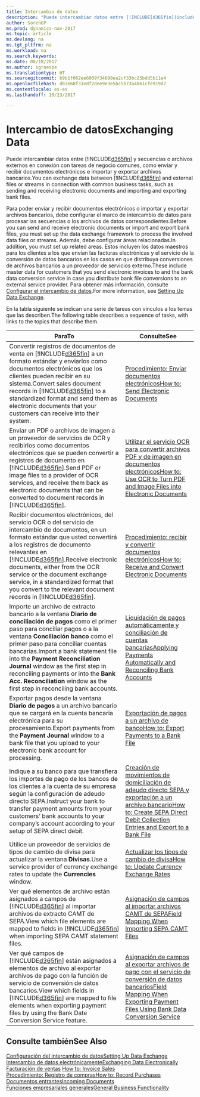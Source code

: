 ```yaml
---
title: Intercambio de datos
description: "Puede intercambiar datos entre [!INCLUDE[d365fin](includes/d365fin_md.md)] y secuencias o archivos externos en conexión con tareas de negocio comunes, como enviar y recibir documentos electrónicos e importar y exportar archivos bancarios."
author: SorenGP
ms.prod: dynamics-nav-2017
ms.topic: article
ms.devlang: na
ms.tgt_pltfrm: na
ms.workload: na
ms.search.keywords: 
ms.date: 08/18/2017
ms.author: sgroespe
ms.translationtype: HT
ms.sourcegitcommit: b9b1f062ee6009f34698ea2cf33bc25bdd5b11e4
ms.openlocfilehash: d83e68f31edf2dee9e3e5bc5b73a4861cfe919d7
ms.contentlocale: es-es
ms.lasthandoff: 10/23/2017

---
```

# <a name="exchanging-data"></a><span data-ttu-id="3ef68-103">Intercambio de datos</span><span class="sxs-lookup"><span data-stu-id="3ef68-103">Exchanging Data</span></span>
<span data-ttu-id="3ef68-104">Puede intercambiar datos entre [!INCLUDE[d365fin](includes/d365fin_md.md)] y secuencias o archivos externos en conexión con tareas de negocio comunes, como enviar y recibir documentos electrónicos e importar y exportar archivos bancarios.</span><span class="sxs-lookup"><span data-stu-id="3ef68-104">You can exchange data between [!INCLUDE[d365fin](includes/d365fin_md.md)] and external files or streams in connection with common business tasks, such as sending and receiving electronic documents and importing and exporting bank files.</span></span>  

<span data-ttu-id="3ef68-105">Para poder enviar y recibir documentos electrónicos o importar y exportar archivos bancarios, debe configurar el marco de intercambio de datos para procesar las secuencias o los archivos de datos correspondientes.</span><span class="sxs-lookup"><span data-stu-id="3ef68-105">Before you can send and receive electronic documents or import and export bank files, you must set up the data exchange framework to process the involved data files or streams.</span></span> <span data-ttu-id="3ef68-106">Además, debe configurar áreas relacionadas.</span><span class="sxs-lookup"><span data-stu-id="3ef68-106">In addition, you must set up related areas.</span></span> <span data-ttu-id="3ef68-107">Estos incluyen los datos maestros para los clientes a los que envían las facturas electrónicas y el servicio de la conversión de datos bancarios en los casos en que distribuya conversiones de archivos bancarios a un proveedor de servicios externo.</span><span class="sxs-lookup"><span data-stu-id="3ef68-107">These include master data for customers that you send electronic invoices to and the bank data conversion service in case you distribute bank file conversions to an external service provider.</span></span> <span data-ttu-id="3ef68-108">Para obtener más información, consulte [Configurar el intercambio de datos](across-set-up-data-exchange.md).</span><span class="sxs-lookup"><span data-stu-id="3ef68-108">For more information, see [Setting Up Data Exchange](across-set-up-data-exchange.md).</span></span>  

 <span data-ttu-id="3ef68-109">En la tabla siguiente se indican una serie de tareas con vínculos a los temas que las describen.</span><span class="sxs-lookup"><span data-stu-id="3ef68-109">The following table describes a sequence of tasks, with links to the topics that describe them.</span></span>  

|<span data-ttu-id="3ef68-110">**Para**</span><span class="sxs-lookup"><span data-stu-id="3ef68-110">**To**</span></span>|<span data-ttu-id="3ef68-111">**Consulte**</span><span class="sxs-lookup"><span data-stu-id="3ef68-111">**See**</span></span>|  
|------------|-------------|  
|<span data-ttu-id="3ef68-112">Convertir registros de documentos de venta en [!INCLUDE[d365fin](includes/d365fin_md.md)] a un formato estándar y enviarlos como documentos electrónicos que los clientes pueden recibir en su sistema.</span><span class="sxs-lookup"><span data-stu-id="3ef68-112">Convert sales document records in [!INCLUDE[d365fin](includes/d365fin_md.md)] to a standardized format and send them as electronic documents that your customers can receive into their system.</span></span>|[<span data-ttu-id="3ef68-113">Procedimiento: Enviar documentos electrónicos</span><span class="sxs-lookup"><span data-stu-id="3ef68-113">How to: Send Electronic Documents</span></span>](sales-how-to-send-electronic-documents.md)|  
|<span data-ttu-id="3ef68-114">Enviar un PDF o archivos de imagen a un proveedor de servicios de OCR y recibirlos como documentos electrónicos que se pueden convertir a registros de documento en [!INCLUDE[d365fin](includes/d365fin_md.md)].</span><span class="sxs-lookup"><span data-stu-id="3ef68-114">Send PDF or image files to a provider of OCR services, and receive them back as electronic documents that can be converted to document records in [!INCLUDE[d365fin](includes/d365fin_md.md)].</span></span>|[<span data-ttu-id="3ef68-115">Utilizar el servicio OCR para convertir archivos PDF y de imagen en documentos electrónicos</span><span class="sxs-lookup"><span data-stu-id="3ef68-115">How to: Use OCR to Turn PDF and Image Files into Electronic Documents</span></span>](across-how-use-ocr-pdf-images-files.md)|  
|<span data-ttu-id="3ef68-116">Recibir documentos electrónicos, del servicio OCR o del servicio de intercambio de documentos, en un formato estándar que usted convertirá a los registros de documento relevantes en [!INCLUDE[d365fin](includes/d365fin_md.md)].</span><span class="sxs-lookup"><span data-stu-id="3ef68-116">Receive electronic documents, either from the OCR service or the document exchange service, in a standardized format that you convert to the relevant document records in [!INCLUDE[d365fin](includes/d365fin_md.md)].</span></span>|[<span data-ttu-id="3ef68-117">Procedimiento: recibir y convertir documentos electrónicos</span><span class="sxs-lookup"><span data-stu-id="3ef68-117">How to: Receive and Convert Electronic Documents</span></span>](purchasing-how-to-receive-and-convert-electronic-documents.md)|  
|<span data-ttu-id="3ef68-118">Importe un archivo de extracto bancario a la ventana **Diario de conciliación de pagos** como el primer paso para conciliar pagos o a la ventana **Conciliación banco** como el primer paso para conciliar cuentas bancarias.</span><span class="sxs-lookup"><span data-stu-id="3ef68-118">Import a bank statement file into the **Payment Reconciliation Journal** window as the first step in reconciling payments or into the **Bank Acc. Reconciliation** window as the first step in reconciling bank accounts.</span></span>|[<span data-ttu-id="3ef68-119">Liquidación de pagos automáticamente y conciliación de cuentas bancarias</span><span class="sxs-lookup"><span data-stu-id="3ef68-119">Applying Payments Automatically and Reconciling Bank Accounts</span></span>](receivables-apply-payments-auto-reconcile-bank-accounts.md)|  
|<span data-ttu-id="3ef68-120">Exportar pagos desde la ventana **Diario de pagos** a un archivo bancario que se cargará en la cuenta bancaria electrónica para su procesamiento.</span><span class="sxs-lookup"><span data-stu-id="3ef68-120">Export payments from the **Payment Journal** window to a bank file that you upload to your electronic bank account for processing.</span></span>|[<span data-ttu-id="3ef68-121">Exportación de pagos a un archivo de banco</span><span class="sxs-lookup"><span data-stu-id="3ef68-121">How to: Export Payments to a Bank File</span></span>](payables-how-export-payments-bank-file.md)|  
|<span data-ttu-id="3ef68-122">Indique a su banco para que transfiera los importes de pago de los bancos de los clientes a la cuenta de su empresa según la configuración de adeudo directo SEPA.</span><span class="sxs-lookup"><span data-stu-id="3ef68-122">Instruct your bank to transfer payment amounts from your customers’ bank accounts to your company’s account according to your setup of SEPA direct debit.</span></span>|[<span data-ttu-id="3ef68-123">Creación de movimientos de domiciliación de adeudo directo SEPA y exportación a un archivo bancario</span><span class="sxs-lookup"><span data-stu-id="3ef68-123">How to: Create SEPA Direct Debit Collection Entries and Export to a Bank File</span></span>](finance-how-create-sepa-direct-debit-collection-entries-export-bank-file.md)|  
|<span data-ttu-id="3ef68-124">Utilice un proveedor de servicios de tipos de cambio de divisa para actualizar la ventana **Divisas**.</span><span class="sxs-lookup"><span data-stu-id="3ef68-124">Use a service provider of currency exchange rates to update the **Currencies** window.</span></span>|[<span data-ttu-id="3ef68-125">Actualizar los tipos de cambio de divisa</span><span class="sxs-lookup"><span data-stu-id="3ef68-125">How to: Update Currency Exchange Rates</span></span>](finance-how-update-currencies.md)|  
|<span data-ttu-id="3ef68-126">Ver qué elementos de archivo están asignados a campos de [!INCLUDE[d365fin](includes/d365fin_md.md)] al importar archivos de extracto CAMT de SEPA.</span><span class="sxs-lookup"><span data-stu-id="3ef68-126">View which file elements are mapped to fields in [!INCLUDE[d365fin](includes/d365fin_md.md)] when importing SEPA CAMT statement files.</span></span>|[<span data-ttu-id="3ef68-127">Asignación de campos al importar archivos CAMT de SEPA</span><span class="sxs-lookup"><span data-stu-id="3ef68-127">Field Mapping When Importing SEPA CAMT Files</span></span>](across-field-mapping-when-importing-sepa-camt-files.md)|  
|<span data-ttu-id="3ef68-128">Ver qué campos de [!INCLUDE[d365fin](includes/d365fin_md.md)] están asignados a elementos de archivo al exportar archivos de pago con la función de servicio de conversión de datos bancarios.</span><span class="sxs-lookup"><span data-stu-id="3ef68-128">View which fields in [!INCLUDE[d365fin](includes/d365fin_md.md)] are mapped to file elements when exporting payment files by using the Bank Date Conversion Service feature.</span></span>|[<span data-ttu-id="3ef68-129">Asignación de campos al exportar archivos de pago con el servicio de conversión de datos bancarios</span><span class="sxs-lookup"><span data-stu-id="3ef68-129">Field Mapping When Exporting Payment Files Using Bank Data Conversion Service</span></span>](across-field-mapping-when-exporting-payment-files-using-bank-data-conversion-service.md)|  

## <a name="see-also"></a><span data-ttu-id="3ef68-130">Consulte también</span><span class="sxs-lookup"><span data-stu-id="3ef68-130">See Also</span></span>  
[<span data-ttu-id="3ef68-131">Configuración del intercambio de datos</span><span class="sxs-lookup"><span data-stu-id="3ef68-131">Setting Up Data Exchange</span></span>](across-set-up-data-exchange.md)  
[<span data-ttu-id="3ef68-132">Intercambio de datos electrónicamente</span><span class="sxs-lookup"><span data-stu-id="3ef68-132">Exchanging Data Electronically</span></span>](across-data-exchange.md)  
<span data-ttu-id="3ef68-133">[Facturación de ventas](sales-how-invoice-sales.md) </span><span class="sxs-lookup"><span data-stu-id="3ef68-133">[How to: Invoice Sales](sales-how-invoice-sales.md) </span></span>  
[<span data-ttu-id="3ef68-134">Procedimiento: Registro de compras</span><span class="sxs-lookup"><span data-stu-id="3ef68-134">How to: Record Purchases</span></span>](purchasing-how-record-purchases.md)  
[<span data-ttu-id="3ef68-135">Documentos entrantes</span><span class="sxs-lookup"><span data-stu-id="3ef68-135">Incoming Documents</span></span>](across-income-documents.md)  
[<span data-ttu-id="3ef68-136">Funciones empresariales generales</span><span class="sxs-lookup"><span data-stu-id="3ef68-136">General Business Functionality</span></span>](ui-across-business-areas.md)  

